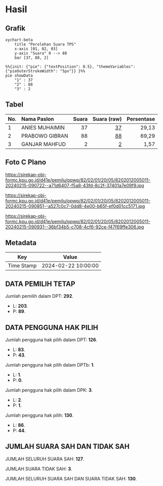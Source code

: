 # Hasil

## Grafik

```mermaid
xychart-beta
    title "Perolehan Suara TPS"
    x-axis [01, 02, 03]
    y-axis "Suara" 0 --> 88
    bar [37, 88, 2]
```

```mermaid
%%{init: {"pie": {"textPosition": 0.5}, "themeVariables": {"pieOuterStrokeWidth": "5px"}} }%%
pie showData
    "1" : 37
    "2" : 88
    "3" : 2
```

## Tabel

| No. | Nama Paslon    | Suara | Suara (raw) | Persentase |
|:--- |:-------------- | -----:| -----------:| ----------:|
| 1   | ANIES MUHAIMIN | 37    | [37][p-1]   | 29,13      |
| 2   | PRABOWO GIBRAN | 88    | [88][p-2]   | 69,29      |
| 3   | GANJAR MAHFUD  | 2     | [2][p-3]    | 1,57       |


[p-1]: https://github.com/gigit-pemilu/pemilu-2024-82-maluku-utara/blob/main/pilpres/hitung-suara/sub/82-maluku-utara/sub/02-halmahera-tengah/sub/01-weda/sub/2005-were/sub/011-tps/sub/paslon-1.txt
[p-2]: https://github.com/gigit-pemilu/pemilu-2024-82-maluku-utara/blob/main/pilpres/hitung-suara/sub/82-maluku-utara/sub/02-halmahera-tengah/sub/01-weda/sub/2005-were/sub/011-tps/sub/paslon-2.txt
[p-3]: https://github.com/gigit-pemilu/pemilu-2024-82-maluku-utara/blob/main/pilpres/hitung-suara/sub/82-maluku-utara/sub/02-halmahera-tengah/sub/01-weda/sub/2005-were/sub/011-tps/sub/paslon-3.txt

## Foto C Plano

https://sirekap-obj-formc.kpu.go.id/d41e/pemilu/ppwp/82/02/01/20/05/8202012005011-20240215-090722--a71d6407-f5a8-43fd-8c2f-37401a7e09f9.jpg

https://sirekap-obj-formc.kpu.go.id/d41e/pemilu/ppwp/82/02/01/20/05/8202012005011-20240215-090851--a527c0c7-0dd8-4e00-b65f-ef0d01cc5171.jpg

https://sirekap-obj-formc.kpu.go.id/d41e/pemilu/ppwp/82/02/01/20/05/8202012005011-20240215-090931--36bf34b5-c708-4cf6-92ce-f47f69ffe306.jpg


## Metadata

| Key        | Value               |
| ---------- | ------------------- |
| Time Stamp | 2024-02-22 10:00:00 |


## DATA PEMILIH TETAP

Jumlah pemilih dalam DPT: **292**.
 * L: **203**.
 * P: **89**.

## DATA PENGGUNA HAK PILIH

Jumlah pengguna hak pilih dalam DPT: **126**.
 * L: **83**.
 * P: **43**.

Jumlah pengguna hak pilih dalam DPTb: **1**.
 * L: **1**.
 * P: **0**.

Jumlah pengguna hak pilih dalam DPK: **3**.
 * L: **2**.
 * P: **1**.

Jumlah pengguna hak pilih: **130**.
 * L: **86**.
 * P: **44**.

## JUMLAH SUARA SAH DAN TIDAK SAH

JUMLAH SELURUH SUARA SAH: **127**.

JUMLAH SUARA TIDAK SAH: **3**.

JUMLAH SELURUH SUARA SAH DAN SUARA TIDAK SAH: **130**.



